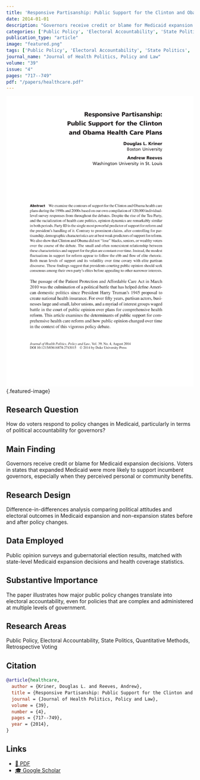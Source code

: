 ```yaml
---
title: 'Responsive Partisanship: Public Support for the Clinton and Obama Health Care Plans'
date: 2014-01-01
description: "Governors receive credit or blame for Medicaid expansion decisions. Voters in states that expanded Medicaid were more likely to support incumbent governors, especially when they perceived personal or community benefits."
categories: ['Public Policy', 'Electoral Accountability', 'State Politics', 'Quantitative Methods', 'Retrospective Voting']
publication_type: "article"
image: "featured.png"
tags: ['Public Policy', 'Electoral Accountability', 'State Politics', 'Quantitative Methods', 'Retrospective Voting']
journal_name: "Journal of Health Politics, Policy and Law"
volume: "39"
issue: "4"
pages: "717--749"
pdf: "/papers/healthcare.pdf"
---
```


![Featured image](featured.png){.featured-image}

## Research Question

How do voters respond to policy changes in Medicaid, particularly in terms of political accountability for governors?

## Main Finding

Governors receive credit or blame for Medicaid expansion decisions. Voters in states that expanded Medicaid were more likely to support incumbent governors, especially when they perceived personal or community benefits.

## Research Design

Difference-in-differences analysis comparing political attitudes and electoral outcomes in Medicaid expansion and non-expansion states before and after policy changes.

## Data Employed

Public opinion surveys and gubernatorial election results, matched with state-level Medicaid expansion decisions and health coverage statistics.

## Substantive Importance

The paper illustrates how major public policy changes translate into electoral accountability, even for policies that are complex and administered at multiple levels of government.

## Research Areas

Public Policy, Electoral Accountability, State Politics, Quantitative Methods, Retrospective Voting

## Citation

```bibtex
@article{healthcare,
  author = {Kriner, Douglas L. and Reeves, Andrew},
  title = {Responsive Partisanship: Public Support for the Clinton and Obama Health Care Plans},
  journal = {Journal of Health Politics, Policy and Law},
  volume = {39},
  number = {4},
  pages = {717--749},
  year = {2014},
}
```

## Links

- [📄 PDF](/papers/healthcare.pdf)
- [🎓 Google Scholar](https://scholar.google.com/scholar?q=Responsive%20Partisanship%3A%20Public%20Support%20for%20the%20Clinton%20and%20Obama%20Health%20Care%20Plans)